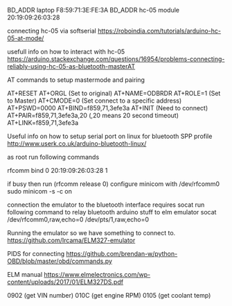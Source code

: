 

BD_ADDR laptop
F8:59:71:3E:FE:3A
BD_ADDR hc-05 module
20:19:09:26:03:28


connecting hc-05 via softserial
https://roboindia.com/tutorials/arduino-hc-05-at-mode/

usefull info on how to interact with hc-05
https://arduino.stackexchange.com/questions/16954/problems-connecting-reliably-using-hc-05-as-bluetooth-masterAT

AT commands to setup mastermode and pairing

AT+RESET
AT+ORGL (Set to original)
AT+NAME=ODBRDR
AT+ROLE=1 (Set to Master)
AT+CMODE=0 (Set connect to a specific address)
AT+PSWD=0000
AT+BIND=f859,71,3efe3a
AT+INIT (Need to connect)
AT+PAIR=f859,71,3efe3a,20 (,20 means 20 second timeout)
AT+LINK=f859,71,3efe3a


Useful info on how to setup serial port on linux for bluetooth SPP profile
http://www.userk.co.uk/arduino-bluetooth-linux/


as root run following commands

rfcomm bind 0 20:19:09:26:03:28 1

if busy then run (rfcomm release 0)
configure minicom with /dev/rfcomm0
sudo minicom -s -c on



connection the emulator to the bluetooth interface requires socat
run following command to relay bluetooth arduino stuff to elm emulator
socat /dev/rfcomm0,raw,echo=0 /dev/pts/1,raw,echo=0

Running the emulator so we have something to connect to.
https://github.com/Ircama/ELM327-emulator

PIDS for connecting
https://github.com/brendan-w/python-OBD/blob/master/obd/commands.py

ELM manual
https://www.elmelectronics.com/wp-content/uploads/2017/01/ELM327DS.pdf


0902 (get VIN number)
010C (get engine RPM)
0105 (get coolant temp)
